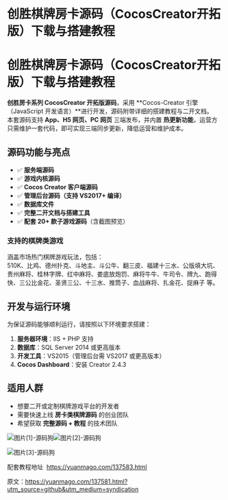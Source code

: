 # 创胜棋牌房卡源码（CocosCreator开拓版）下载与搭建教程

# 创胜棋牌房卡源码（CocosCreator开拓版）下载与搭建教程

**创胜房卡系列 CocosCreator 开拓版源码**，采用 \*\*Cocos-Creator 引擎（JavaScript 开发语言）\*\*进行开发，源码附带详细的搭建教程与二开文档。  
本套源码支持 **App、H5 网页、PC 网页** 三端发布，并内置 **热更新功能**，运营方只需维护一套代码，即可实现三端同步更新，降低运营和维护成本。

## 源码功能与亮点

* ✅ **服务端源码**
* ✅ **游戏内核源码**
* ✅ **Cocos Creator 客户端源码**
* ✅ **管理后台源码（支持 VS2017+ 编译）**
* ✅ **数据库文件**
* ✅ **完整二开文档与搭建工具**
* ✅ **配套 20+ 款子游戏源码**（含截图预览）

### 支持的棋牌类游戏

涵盖市场热门棋牌游戏玩法，包括：  
510K、比鸡、德州扑克、斗地主、斗公牛、翻三皮、福建十三水、公版填大坑、贵州麻将、桂林字牌、红中麻将、娄底放炮罚、麻将牛牛、牛司令、牌九、跑得快、三公比金花、圣贤三公、十三水、推筒子、血战麻将、扎金花、捉麻子 等。

## 开发与运行环境

为保证源码能够顺利运行，请按照以下环境要求搭建：

1. **服务器环境**：IIS + PHP 支持
2. **数据库**：SQL Server 2014 或更高版本
3. **开发工具**：VS2015（管理后台需 VS2017 或更高版本）
4. **Cocos Dashboard**：安装 Creator 2.4.3

## 适用人群

* 想要二开或定制棋牌游戏平台的开发者
* 需要快速上线 **房卡类棋牌源码** 的创业团队
* 希望获取 **完整源码 + 教程** 的技术团队

![图片[1]-源码狗](https://pub-7eb420edbb5641e0a4d6027c727f4217.r2.dev/wp-content/uploads/2025/08/1741367085-fee59d5f9023dfb.jpg)![图片[2]-源码狗](https://pub-7eb420edbb5641e0a4d6027c727f4217.r2.dev/wp-content/uploads/2025/08/1741367086-7ec0c7e9b460ed9.jpg)

![图片[3]-源码狗](https://pub-7eb420edbb5641e0a4d6027c727f4217.r2.dev/wp-content/uploads/2025/08/1741367083-031b2a09ebd8d91_cleanup-2.jpg)

配套教程地址  https://yuanmago.com/137583.html

原文：https://yuanmago.com/137581.html?utm_source=github&utm_medium=syndication
